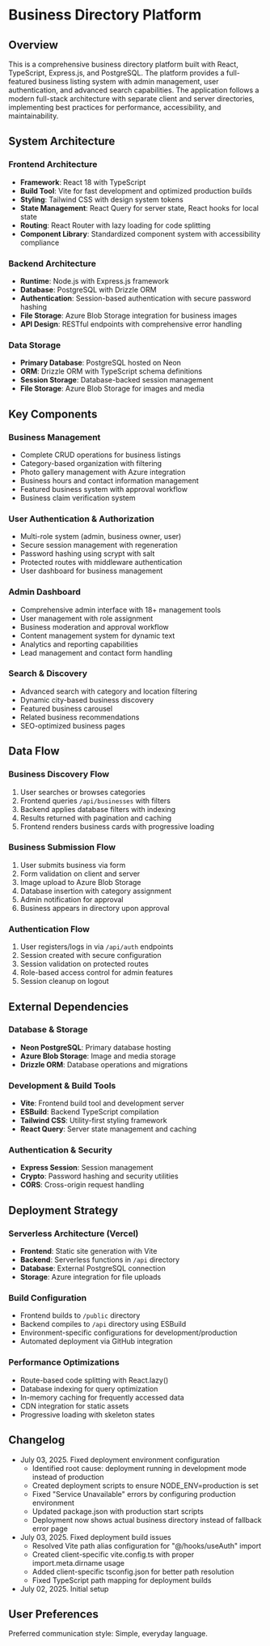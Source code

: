 # Business Directory Platform

## Overview

This is a comprehensive business directory platform built with React, TypeScript, Express.js, and PostgreSQL. The platform provides a full-featured business listing system with admin management, user authentication, and advanced search capabilities. The application follows a modern full-stack architecture with separate client and server directories, implementing best practices for performance, accessibility, and maintainability.

## System Architecture

### Frontend Architecture
- **Framework**: React 18 with TypeScript
- **Build Tool**: Vite for fast development and optimized production builds
- **Styling**: Tailwind CSS with design system tokens
- **State Management**: React Query for server state, React hooks for local state
- **Routing**: React Router with lazy loading for code splitting
- **Component Library**: Standardized component system with accessibility compliance

### Backend Architecture
- **Runtime**: Node.js with Express.js framework
- **Database**: PostgreSQL with Drizzle ORM
- **Authentication**: Session-based authentication with secure password hashing
- **File Storage**: Azure Blob Storage integration for business images
- **API Design**: RESTful endpoints with comprehensive error handling

### Data Storage
- **Primary Database**: PostgreSQL hosted on Neon
- **ORM**: Drizzle ORM with TypeScript schema definitions
- **Session Storage**: Database-backed session management
- **File Storage**: Azure Blob Storage for images and media

## Key Components

### Business Management
- Complete CRUD operations for business listings
- Category-based organization with filtering
- Photo gallery management with Azure integration
- Business hours and contact information management
- Featured business system with approval workflow
- Business claim verification system

### User Authentication & Authorization
- Multi-role system (admin, business owner, user)
- Secure session management with regeneration
- Password hashing using scrypt with salt
- Protected routes with middleware authentication
- User dashboard for business management

### Admin Dashboard
- Comprehensive admin interface with 18+ management tools
- User management with role assignment
- Business moderation and approval workflow
- Content management system for dynamic text
- Analytics and reporting capabilities
- Lead management and contact form handling

### Search & Discovery
- Advanced search with category and location filtering
- Dynamic city-based business discovery
- Featured business carousel
- Related business recommendations
- SEO-optimized business pages

## Data Flow

### Business Discovery Flow
1. User searches or browses categories
2. Frontend queries `/api/businesses` with filters
3. Backend applies database filters with indexing
4. Results returned with pagination and caching
5. Frontend renders business cards with progressive loading

### Business Submission Flow
1. User submits business via form
2. Form validation on client and server
3. Image upload to Azure Blob Storage
4. Database insertion with category assignment
5. Admin notification for approval
6. Business appears in directory upon approval

### Authentication Flow
1. User registers/logs in via `/api/auth` endpoints
2. Session created with secure configuration
3. Session validation on protected routes
4. Role-based access control for admin features
5. Session cleanup on logout

## External Dependencies

### Database & Storage
- **Neon PostgreSQL**: Primary database hosting
- **Azure Blob Storage**: Image and media storage
- **Drizzle ORM**: Database operations and migrations

### Development & Build Tools
- **Vite**: Frontend build tool and development server
- **ESBuild**: Backend TypeScript compilation
- **Tailwind CSS**: Utility-first styling framework
- **React Query**: Server state management and caching

### Authentication & Security
- **Express Session**: Session management
- **Crypto**: Password hashing and security utilities
- **CORS**: Cross-origin request handling

## Deployment Strategy

### Serverless Architecture (Vercel)
- **Frontend**: Static site generation with Vite
- **Backend**: Serverless functions in `/api` directory
- **Database**: External PostgreSQL connection
- **Storage**: Azure integration for file uploads

### Build Configuration
- Frontend builds to `/public` directory
- Backend compiles to `/api` directory using ESBuild
- Environment-specific configurations for development/production
- Automated deployment via GitHub integration

### Performance Optimizations
- Route-based code splitting with React.lazy()
- Database indexing for query optimization
- In-memory caching for frequently accessed data
- CDN integration for static assets
- Progressive loading with skeleton states

## Changelog

- July 03, 2025. Fixed deployment environment configuration
  - Identified root cause: deployment running in development mode instead of production
  - Created deployment scripts to ensure NODE_ENV=production is set
  - Fixed "Service Unavailable" errors by configuring production environment
  - Updated package.json with production start scripts
  - Deployment now shows actual business directory instead of fallback error page
- July 03, 2025. Fixed deployment build issues
  - Resolved Vite path alias configuration for "@/hooks/useAuth" import
  - Created client-specific vite.config.ts with proper import.meta.dirname usage
  - Added client-specific tsconfig.json for better path resolution
  - Fixed TypeScript path mapping for deployment builds
- July 02, 2025. Initial setup

## User Preferences

Preferred communication style: Simple, everyday language.